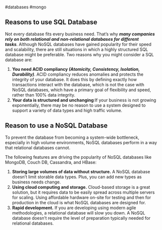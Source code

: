 #databases 
#mongo 

## Reasons to use SQL Database

Not every database fits every business need. That’s why **_many companies rely on both relational and non-relational databases for different tasks_**_._ Although NoSQL databases have gained popularity for their speed and scalability, there are still situations in which a highly structured SQL database might be preferable. Two reasons why you might consider a SQL database are:

1. **You need ACID compliancy _(Atomicity, Consistency, Isolation, Durability)_**. ACID compliancy reduces anomalies and protects the integrity of your database. It does this by defining exactly how transactions interact with the database, which is not the case with NoSQL databases, which have a primary goal of flexibility and speed, rather than 100% data integrity.
2. **Your data is structured and unchanging**:If your business is not growing exponentially, there may be no reason to use a system designed to support a variety of data types and high traffic volume.

## Reason to use a NoSQL Database

To prevent the database from becoming a system-wide bottleneck, especially in high volume environments, NoSQL databases perform in a way that relational databases cannot.

The following features are driving the popularity of NoSQL databases like MongoDB, Couch DB, Cassandra, and HBase:

1. **Storing large volumes of data without structure.** A NoSQL database doesn’t limit storable data types. Plus, you can add new types as business needs change.
2. **Using cloud computing and storage.** Cloud-based storage is a great solution, but it requires data to be easily spread across multiple servers for scaling. Using affordable hardware on-site for testing and then for production in the cloud is what NoSQL databases are designed for.
3. **Rapid development.** If you are developing using modern agile methodologies, a relational database will slow you down. A NoSQL database doesn’t require the level of preparation typically needed for relational databases.